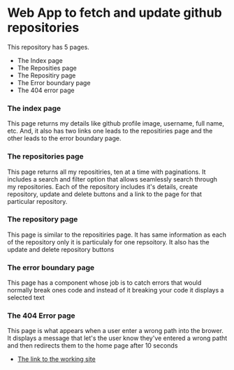 # Web App to fetch and update github repositories

This repository has 5 pages.
- The Index page
- The Reposities page
- The Repositiry page
- The Error boundary page
- The 404 error page

### The index page
This page returns my details like github profile image, username, full name, etc. And, it also has two links one leads to the repositiries page and the other leads to the error boundary page.

### The repositories page
This page returns all my repositiries, ten at a time with paginations. It includes a search and filter option that allows seamlessly search through my repositories. Each of the repository includes it's details, create repository, update and delete buttons and a link to the page for that particular repository.

### The repository page
This page is similar to the repositiries page. It has same information as each of the repository only it is particulaly for one repsoitory. It also has the update and delete repository buttons

### The error boundary page
This page has a component whose job is to catch errors that would normally break ones code and instead of it breaking your code it displays a selected text

### The 404 Error page
This page is what appears when a user enter a wrong path into the brower. It displays a message that let's the user know they've entered a wrong patht and then redirects them to the home page after 10 seconds 



- [The link to the working site](https://github-repo-32gy.vercel.app/)
